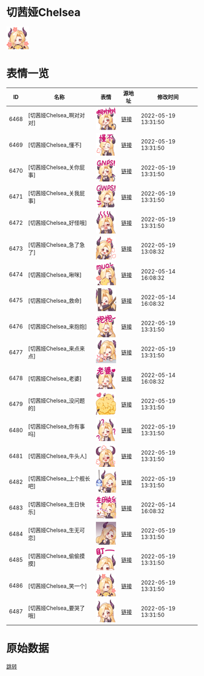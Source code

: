 # 切茜娅Chelsea

<img src="./cover.png" height="60" alt="cover" />

# 表情一览

|ID|名称|表情|源地址|修改时间|
|----|----|----|----|----|
|6468|[切茜娅Chelsea_啊对对对]|<img src="./pic/006468_%5B切茜娅Chelsea_啊对对对%5D.png" height="60" alt="啊对对对"/>|[链接](http://i0.hdslb.com/bfs/emote/80b4f2a6588d585e802c2273086e2e78743e90be.png)|2022-05-19 13:31:50|
|6469|[切茜娅Chelsea_懂不]|<img src="./pic/006469_%5B切茜娅Chelsea_懂不%5D.png" height="60" alt="懂不"/>|[链接](http://i0.hdslb.com/bfs/emote/bf8dfd9a9c2c2f79da5233df63915efb6e4b5973.png)|2022-05-19 13:31:50|
|6470|[切茜娅Chelsea_关你屁事]|<img src="./pic/006470_%5B切茜娅Chelsea_关你屁事%5D.png" height="60" alt="关你屁事"/>|[链接](http://i0.hdslb.com/bfs/emote/479f5f2dce2be0ef6e8a879ef11a0f28b461da06.png)|2022-05-19 13:31:50|
|6471|[切茜娅Chelsea_关我屁事]|<img src="./pic/006471_%5B切茜娅Chelsea_关我屁事%5D.png" height="60" alt="关我屁事"/>|[链接](http://i0.hdslb.com/bfs/emote/cb3ecdcc297d88ba154b66ac87ccf8077e954d4a.png)|2022-05-19 13:31:50|
|6472|[切茜娅Chelsea_好怪哦]|<img src="./pic/006472_%5B切茜娅Chelsea_好怪哦%5D.png" height="60" alt="好怪哦"/>|[链接](http://i0.hdslb.com/bfs/emote/6d1bb48122a551501945eb9c089b47ab08bc0a8e.png)|2022-05-19 13:31:50|
|6473|[切茜娅Chelsea_急了急了]|<img src="./pic/006473_%5B切茜娅Chelsea_急了急了%5D.png" height="60" alt="急了急了"/>|[链接](http://i0.hdslb.com/bfs/emote/1e855a7c1afb60978178ff6f2b6d3ab9a7a20a3c.png)|2022-05-19 13:08:32|
|6474|[切茜娅Chelsea_啾咪]|<img src="./pic/006474_%5B切茜娅Chelsea_啾咪%5D.png" height="60" alt="啾咪"/>|[链接](http://i0.hdslb.com/bfs/emote/64f58e2bd80e8106284c408cdf7377c7f8862f49.png)|2022-05-14 16:08:32|
|6475|[切茜娅Chelsea_救命]|<img src="./pic/006475_%5B切茜娅Chelsea_救命%5D.png" height="60" alt="救命"/>|[链接](http://i0.hdslb.com/bfs/emote/5cc06525121f04e6a2ce084b00cefb2e6a5578bc.png)|2022-05-14 16:08:32|
|6476|[切茜娅Chelsea_来抱抱]|<img src="./pic/006476_%5B切茜娅Chelsea_来抱抱%5D.png" height="60" alt="来抱抱"/>|[链接](http://i0.hdslb.com/bfs/emote/4cf3bf0ec784b6d586be1d1a5c1af36a8c203a2c.png)|2022-05-19 13:31:50|
|6477|[切茜娅Chelsea_来点来点]|<img src="./pic/006477_%5B切茜娅Chelsea_来点来点%5D.png" height="60" alt="来点来点"/>|[链接](http://i0.hdslb.com/bfs/emote/85811db81dc6eff340fa3c6dbbeac0987fdfd4ac.png)|2022-05-19 13:31:50|
|6478|[切茜娅Chelsea_老婆]|<img src="./pic/006478_%5B切茜娅Chelsea_老婆%5D.png" height="60" alt="老婆"/>|[链接](http://i0.hdslb.com/bfs/emote/4ee66e965119a5e23b91b44bbbc30817e2404b46.png)|2022-05-14 16:08:32|
|6479|[切茜娅Chelsea_没问题的]|<img src="./pic/006479_%5B切茜娅Chelsea_没问题的%5D.png" height="60" alt="没问题的"/>|[链接](http://i0.hdslb.com/bfs/emote/b671029680506f5a39032c50f9f6ba3b22b27742.png)|2022-05-19 13:31:50|
|6480|[切茜娅Chelsea_你有事吗]|<img src="./pic/006480_%5B切茜娅Chelsea_你有事吗%5D.png" height="60" alt="你有事吗"/>|[链接](http://i0.hdslb.com/bfs/emote/db414a4f9cb4b8b454b373a00a8cf5c7655287a9.png)|2022-05-19 13:31:50|
|6481|[切茜娅Chelsea_牛头人]|<img src="./pic/006481_%5B切茜娅Chelsea_牛头人%5D.png" height="60" alt="牛头人"/>|[链接](http://i0.hdslb.com/bfs/emote/e8aa7b2baba534d8a41f8c18af652573102cb4a0.png)|2022-05-19 13:31:50|
|6482|[切茜娅Chelsea_上个舰长吧]|<img src="./pic/006482_%5B切茜娅Chelsea_上个舰长吧%5D.png" height="60" alt="上个舰长吧"/>|[链接](http://i0.hdslb.com/bfs/emote/b561b2e0f0afcaaa0a11454c0364421bbcc183c8.png)|2022-05-19 13:31:50|
|6483|[切茜娅Chelsea_生日快乐]|<img src="./pic/006483_%5B切茜娅Chelsea_生日快乐%5D.png" height="60" alt="生日快乐"/>|[链接](http://i0.hdslb.com/bfs/emote/f2b00f522a3e6b20bf77fba9210002c38e4124c2.png)|2022-05-14 16:08:32|
|6484|[切茜娅Chelsea_生无可恋]|<img src="./pic/006484_%5B切茜娅Chelsea_生无可恋%5D.png" height="60" alt="生无可恋"/>|[链接](http://i0.hdslb.com/bfs/emote/118e958bd9d1e56bb8702c649aeefd6d84773cd6.png)|2022-05-19 13:31:50|
|6485|[切茜娅Chelsea_偷偷摸摸]|<img src="./pic/006485_%5B切茜娅Chelsea_偷偷摸摸%5D.png" height="60" alt="偷偷摸摸"/>|[链接](http://i0.hdslb.com/bfs/emote/86b38e8b4b5863b2ec98bc0b6ec72cbd749d794b.png)|2022-05-19 13:31:50|
|6486|[切茜娅Chelsea_笑一个]|<img src="./pic/006486_%5B切茜娅Chelsea_笑一个%5D.png" height="60" alt="笑一个"/>|[链接](http://i0.hdslb.com/bfs/emote/db4b3ce6b3b8beb59617b9d8c1456a5c2029d842.png)|2022-05-19 13:31:50|
|6487|[切茜娅Chelsea_要哭了哦]|<img src="./pic/006487_%5B切茜娅Chelsea_要哭了哦%5D.png" height="60" alt="要哭了哦"/>|[链接](http://i0.hdslb.com/bfs/emote/bd23a4d8a5f0b5964d754a0243cd1e8009e438e1.png)|2022-05-19 13:31:50|

# 原始数据

[跳转](./raw.json)

